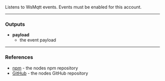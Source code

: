 Listens to WsMqtt events.
Events must be enabled for this account.

---

### **Outputs**
 - **payload**
   - the event payload

---

### **References**
 - [npm](https://npmjs.com/package/node-red-contrib-alexa-remote-fork) - the nodes npm repository
 - [GitHub](https://github.com/hgross/node-red-contrib-alexa-remote-fork) - the nodes GitHub repository